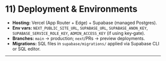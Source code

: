 # 11) Deployment & Environments
- **Hosting:** Vercel (App Router + Edge) + Supabase (managed Postgres).
- **Env vars:** `NEXT_PUBLIC_SITE_URL`, `SUPABASE_URL`, `SUPABASE_ANON_KEY`, `SUPABASE_SERVICE_ROLE_KEY`, `ADMIN_ACCESS_KEY` (if using key‑gate).
- **Branches:** `main` → production; `next`/PRs → preview deployments.
- **Migrations:** SQL files in `supabase/migrations/` applied via Supabase CLI or SQL editor.

---
